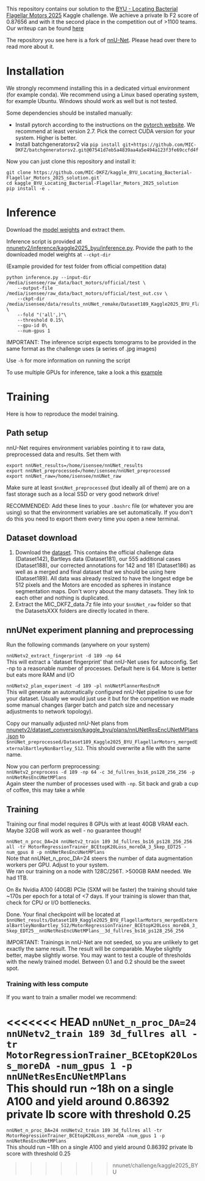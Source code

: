 This repository contains our solution to the [BYU - Locating Bacterial Flagellar Motors 2025](https://www.kaggle.com/competitions/byu-locating-bacterial-flagellar-motors-2025/overview) Kaggle challenge. We achieve a private lb F2 score of 0.87656 and with it the second place in the competition out of >1100 teams.
Our writeup can be found [here](TODO)

The repository you see here is a fork of [nnU-Net](https://github.com/MIC-DKFZ/nnUNet). Please head over there to read more about it.

# Installation
We strongly recommend installing this in a dedicated virtual environment (for example conda).
We recommend using a Linux based operating system, for example Ubuntu. Windows should work as well but is not tested.

Some dependencies should be installed manually:
- Install pytorch according to the instructions on the [pytorch website](https://pytorch.org/get-started/locally/). We recommend at least version 2.7. Pick the correct CUDA version for your system. Higher is better.
- Install batchgeneratorsv2 via `pip install git+https://github.com/MIC-DKFZ/batchgeneratorsv2.git@07541d7eb5a4839aa4a5e494a123f3fe69ccfd4f`

Now you can just clone this repository and install it:

```
git clone https://github.com/MIC-DKFZ/kaggle_BYU_Locating_Bacterial-Flagellar_Motors_2025_solution.git`
cd kaggle_BYU_Locating_Bacterial-Flagellar_Motors_2025_solution
pip install -e .
```

# Inference
Download the [model weights](Todo) and extract them. 

Inference script is provided at [nnunetv2/inference/kaggle2025_byu/inference.py](nnunetv2/inference/kaggle2025_byu/inference.py).
Provide the path to the downloaded model weights at `--ckpt-dir`

(Example provided for test folder from official competition data)
```commandline
python inference.py --input-dir /media/isensee/raw_data/bact_motors/official/test \
    --output-file /media/isensee/raw_data/bact_motors/official/test_out.csv \
    --ckpt-dir /media/isensee/data/results_nnUNet_remake/Dataset189_Kaggle2025_BYU_FlagellarMotors_mergedExternalBartleyNonBartley_512/MotorRegressionTrainer_BCEtopK20Loss_moreDA_3_5kep_EDT25__nnUNetResEncUNetMPlans__3d_fullres_bs16_ps128_256_256 \
    --fold "('all',)"\
    --threshold 0.15\
    --gpu-id 0\
    --num-gpus 1
```

IMPORTANT: The inference script expects tomograms to be provided in the same format as the challenge uses (a series of .jpg images)

Use `-h` for more information on running the script

To use multiple GPUs for inference, take a look a this [example](nnunetv2/inference/kaggle2025_byu/multigpu_inference.sh)

# Training
Here is how to reproduce the model training.

## Path setup
nnU-Net requires environment variables pointing it to raw data, preprocessed data and results. Set them with

```
export nnUNet_results=/home/isensee/nnUNet_results
export nnUNet_preprocessed=/home/isensee/nnUNet_preprocessed
export nnUNet_raw=/home/isensee/nnUNet_raw
```
Make sure at least `$nnUNet_preprocessed` (but ideally all of them) are on a fast storage such as a local SSD or very good network drive! 

RECOMMENDED: Add these lines to your `.bashrc` file (or whatever you are using) so that the environment variables are set automatically. If you don't do this you need to export them every time you open a new terminal.


## Dataset download
1. Download the [dataset](Todo). This contains the official challenge data (Dataset142), Bartleys data (Dataset181), our 555 additional cases (Dataset188), our corrected annotations for 142 and 181 (Dataset186) as well as a merged and final dataset that we should be using here (Dataset189). All data was already resized to have the longest edge be 512 pixels and the Motors are encoded as spheres in instance segmentation maps. Don't worry about the many datasets. They link to each other and nothing is duplicated.
2. Extract the MIC_DKFZ_data.7z file into your `$nnUNet_raw` folder so that the DatasetsXXX folders are directly located in there.

## nnUNet experiment planning and preprocessing
Run the following commands (anywhere on your system)

```nnUNetv2_extract_fingerprint -d 189 -np 64```\
This will extract a 'dataset fingerprint' that nnU-Net uses for autoconfig. Set -np to a reasonable number of processes. Default here is 64. More is better but eats more RAM and I/O

```nnUNetv2_plan_experiment -d 189 -pl nnUNetPlannerResEncM```\
This will generate an automatically configured nnU-Net pipeline to use for your dataset. Usually we would just use it but for the competition we made some manual changes (larger batch and patch size and necessary adjustments to network topology).

Copy our manually adjusted nnU-Net plans from [nnunetv2/dataset_conversion/kaggle_byu/plans/nnUNetResEncUNetMPlans.json](nnunetv2/dataset_conversion/kaggle_byu/plans/nnUNetResEncUNetMPlans.json) to `$nnUNet_preprocessed/Dataset189_Kaggle2025_BYU_FlagellarMotors_mergedExternalBartleyNonBartley_512`. This should overwrite a file with the same name.

Now you can perform preprocessing:\
```nnUNetv2_preprocess -d 189 -np 64 -c 3d_fullres_bs16_ps128_256_256 -p nnUNetResEncUNetMPlans```\
Again steer the number of processes used with `-np`. Sit back and grab a cup of coffee, this may take a while

## Training
Training our final model requires 8 GPUs with at least 40GB VRAM each. Maybe 32GB will work as well - no guarantee though!

```nnUNet_n_proc_DA=24 nnUNetv2_train 189 3d_fullres_bs16_ps128_256_256 all -tr MotorRegressionTrainer_BCEtopK20Loss_moreDA_3_5kep_EDT25 -num_gpus 8 -p nnUNetResEncUNetMPlans```\
Note that nnUNet_n_proc_DA=24 steers the number of data augmentation workers per GPU. Adjust to your system.\
We ran our training on a node with 128C/256T. >500GB RAM needed. We had 1TB.


On 8x Nvidia A100 (40GB) PCIe (SXM will be faster) the training should take ~170s per epoch for a total of <7 days. If your training is slower than that, check for CPU or I/O bottlenecks.

Done. Your final checkpoint will be located at `$nnUNet_results/Dataset189_Kaggle2025_BYU_FlagellarMotors_mergedExternalBartleyNonBartley_512/MotorRegressionTrainer_BCEtopK20Loss_moreDA_3_5kep_EDT25__nnUNetResEncUNetMPlans__3d_fullres_bs16_ps128_256_256`

IMPORTANT: Trainings in nnU-Net are not seeded, so you are unlikely to get exactly the same result. The result will be comparable. Maybe slightly better, maybe slightly worse. You may want to test a couple of thresholds with the newly trained model. Between 0.1 and 0.2 should be the sweet spot.

### Training with less compute
If you want to train a smaller model we recommend:

<<<<<<< HEAD
`nnUNet_n_proc_DA=24 nnUNetv2_train 189 3d_fullres all -tr MotorRegressionTrainer_BCEtopK20Loss_moreDA -num_gpus 1 -p nnUNetResEncUNetMPlans`\
This should run ~18h on a single A100 and yield around 0.86392 private lb score with threshold 0.25
=======
```nnUNet_n_proc_DA=24 nnUNetv2_train 189 3d_fullres all -tr MotorRegressionTrainer_BCEtopK20Loss_moreDA -num_gpus 1 -p nnUNetResEncUNetMPlans```\
This should run ~18h on a single A100 and yield around 0.86392 private lb score with threshold 0.25
>>>>>>> nnunet/challenge/kaggle2025_BYU
